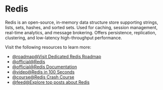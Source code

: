 # Redis

Redis is an open-source, in-memory data structure store supporting strings, lists, sets, hashes, and sorted sets. Used for caching, session management, real-time analytics, and message brokering. Offers persistence, replication, clustering, and low-latency high-throughput performance.

Visit the following resources to learn more:

- [@roadmap@Visit Dedicated Redis Roadmap](https://roadmap.sh/redis)
- [@official@Redis](https://redis.io/)
- [@official@Redis Documentation](https://redis.io/docs/latest/)
- [@video@Redis in 100 Seconds](https://www.youtube.com/watch?v=G1rOthIU-uo)
- [@course@Redis Crash Course](https://www.youtube.com/watch?v=XCsS_NVAa1g)
- [@feed@Explore top posts about Redis](https://app.daily.dev/tags/redis?ref=roadmapsh)
